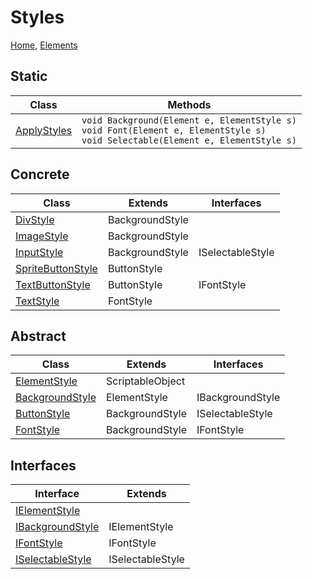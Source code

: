 # Styles
[Home](../../README.md), 
[Elements](../Elements/README.md) 

## Static
|Class|Methods|
|---|---|
|[ApplyStyles](ApplyStyles.cs)|`void Background(Element e, ElementStyle s)`<br>`void Font(Element e, ElementStyle s)`<br>`void Selectable(Element e, ElementStyle s)`

## Concrete
|Class|Extends|Interfaces|
|---|---|---|
|[DivStyle](DivStyle.cs)|BackgroundStyle||
|[ImageStyle](ImageStyle.cs)|BackgroundStyle||
|[InputStyle](InputStyle.cs)|BackgroundStyle|ISelectableStyle|
|[SpriteButtonStyle](SpriteButtonStyle.cs)|ButtonStyle||
|[TextButtonStyle](TextButtonStyle.cs)|ButtonStyle|IFontStyle|
|[TextStyle](TextStyle.cs)|FontStyle||

## Abstract
|Class|Extends|Interfaces|
|---|---|---|
|[ElementStyle](ElementStyle.cs)|ScriptableObject||
|[BackgroundStyle](BackgroundStyle.cs)|ElementStyle|IBackgroundStyle|
|[ButtonStyle](ButtonStyle.cs)|BackgroundStyle|ISelectableStyle|
|[FontStyle](FontStyle.cs)|BackgroundStyle|IFontStyle|

## Interfaces
|Interface|Extends|
|---|---|
|[IElementStyle](Interfaces.cs)||
|[IBackgroundStyle](Interfaces.cs)|IElementStyle|
|[IFontStyle](Interfaces.cs)|IFontStyle|
|[ISelectableStyle](Interfaces.cs)|ISelectableStyle|